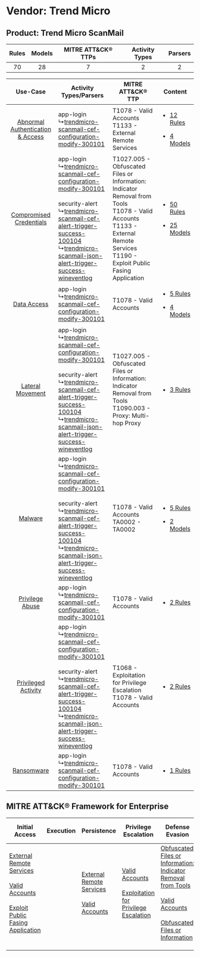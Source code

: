 Vendor: Trend Micro
===================
Product: Trend Micro ScanMail
-----------------------------
| Rules | Models | MITRE ATT&CK® TTPs | Activity Types | Parsers |
|:-----:|:------:|:------------------:|:--------------:|:-------:|
|  70   |   28   |         7          |       2        |    2    |

|    Use-Case    | Activity Types/Parsers    | MITRE ATT&CK® TTP    | Content    |
|:----:| ---- | ---- | ---- |
| [Abnormal Authentication & Access](../../../UseCases/uc_abnormal_authentication_&_access.md) |  app-login<br> ↳[trendmicro-scanmail-cef-configuration-modify-300101](Ps/pC_trendmicroscanmailcefconfigurationmodify300101.md)<br>    | T1078 - Valid Accounts<br>T1133 - External Remote Services<br>    | [<ul><li>12 Rules</li></ul><ul><li>4 Models</li></ul>](RM/r_m_trend_micro_trend_micro_scanmail_Abnormal_Authentication_&_Access.md) |
|          [Compromised Credentials](../../../UseCases/uc_compromised_credentials.md)          |  app-login<br> ↳[trendmicro-scanmail-cef-configuration-modify-300101](Ps/pC_trendmicroscanmailcefconfigurationmodify300101.md)<br><br> security-alert<br> ↳[trendmicro-scanmail-cef-alert-trigger-success-100104](Ps/pC_trendmicroscanmailcefalerttriggersuccess100104.md)<br> ↳[trendmicro-scanmail-json-alert-trigger-success-wineventlog](Ps/pC_trendmicroscanmailjsonalerttriggersuccesswineventlog.md)<br> | T1027.005 - Obfuscated Files or Information: Indicator Removal from Tools<br>T1078 - Valid Accounts<br>T1133 - External Remote Services<br>T1190 - Exploit Public Fasing Application<br> | [<ul><li>50 Rules</li></ul><ul><li>25 Models</li></ul>](RM/r_m_trend_micro_trend_micro_scanmail_Compromised_Credentials.md)         |
|    [Data Access](../../../UseCases/uc_data_access.md)    |  app-login<br> ↳[trendmicro-scanmail-cef-configuration-modify-300101](Ps/pC_trendmicroscanmailcefconfigurationmodify300101.md)<br>    | T1078 - Valid Accounts<br>    | [<ul><li>5 Rules</li></ul><ul><li>4 Models</li></ul>](RM/r_m_trend_micro_trend_micro_scanmail_Data_Access.md)    |
|    [Lateral Movement](../../../UseCases/uc_lateral_movement.md)    |  app-login<br> ↳[trendmicro-scanmail-cef-configuration-modify-300101](Ps/pC_trendmicroscanmailcefconfigurationmodify300101.md)<br><br> security-alert<br> ↳[trendmicro-scanmail-cef-alert-trigger-success-100104](Ps/pC_trendmicroscanmailcefalerttriggersuccess100104.md)<br> ↳[trendmicro-scanmail-json-alert-trigger-success-wineventlog](Ps/pC_trendmicroscanmailjsonalerttriggersuccesswineventlog.md)<br> | T1027.005 - Obfuscated Files or Information: Indicator Removal from Tools<br>T1090.003 - Proxy: Multi-hop Proxy<br>    | [<ul><li>3 Rules</li></ul>](RM/r_m_trend_micro_trend_micro_scanmail_Lateral_Movement.md)    |
|    [Malware](../../../UseCases/uc_malware.md)    |  app-login<br> ↳[trendmicro-scanmail-cef-configuration-modify-300101](Ps/pC_trendmicroscanmailcefconfigurationmodify300101.md)<br><br> security-alert<br> ↳[trendmicro-scanmail-cef-alert-trigger-success-100104](Ps/pC_trendmicroscanmailcefalerttriggersuccess100104.md)<br> ↳[trendmicro-scanmail-json-alert-trigger-success-wineventlog](Ps/pC_trendmicroscanmailjsonalerttriggersuccesswineventlog.md)<br> | T1078 - Valid Accounts<br>TA0002 - TA0002<br>    | [<ul><li>5 Rules</li></ul><ul><li>2 Models</li></ul>](RM/r_m_trend_micro_trend_micro_scanmail_Malware.md)    |
|    [Privilege Abuse](../../../UseCases/uc_privilege_abuse.md)    |  app-login<br> ↳[trendmicro-scanmail-cef-configuration-modify-300101](Ps/pC_trendmicroscanmailcefconfigurationmodify300101.md)<br>    | T1078 - Valid Accounts<br>    | [<ul><li>2 Rules</li></ul>](RM/r_m_trend_micro_trend_micro_scanmail_Privilege_Abuse.md)    |
|    [Privileged Activity](../../../UseCases/uc_privileged_activity.md)    |  app-login<br> ↳[trendmicro-scanmail-cef-configuration-modify-300101](Ps/pC_trendmicroscanmailcefconfigurationmodify300101.md)<br><br> security-alert<br> ↳[trendmicro-scanmail-cef-alert-trigger-success-100104](Ps/pC_trendmicroscanmailcefalerttriggersuccess100104.md)<br> ↳[trendmicro-scanmail-json-alert-trigger-success-wineventlog](Ps/pC_trendmicroscanmailjsonalerttriggersuccesswineventlog.md)<br> | T1068 - Exploitation for Privilege Escalation<br>T1078 - Valid Accounts<br>    | [<ul><li>2 Rules</li></ul>](RM/r_m_trend_micro_trend_micro_scanmail_Privileged_Activity.md)    |
|    [Ransomware](../../../UseCases/uc_ransomware.md)    |  app-login<br> ↳[trendmicro-scanmail-cef-configuration-modify-300101](Ps/pC_trendmicroscanmailcefconfigurationmodify300101.md)<br>    | T1078 - Valid Accounts<br>    | [<ul><li>1 Rules</li></ul>](RM/r_m_trend_micro_trend_micro_scanmail_Ransomware.md)    |

MITRE ATT&CK® Framework for Enterprise
--------------------------------------
| Initial Access                                                                                                                                                                                                                         | Execution | Persistence                                                                                                                                      | Privilege Escalation                                                                                                                                          | Defense Evasion                                                                                                                                                                                                                                                               | Credential Access | Discovery | Lateral Movement | Collection | Command and Control                                                                                                                       | Exfiltration | Impact |
| -------------------------------------------------------------------------------------------------------------------------------------------------------------------------------------------------------------------------------------- | --------- | ------------------------------------------------------------------------------------------------------------------------------------------------ | ------------------------------------------------------------------------------------------------------------------------------------------------------------- | ----------------------------------------------------------------------------------------------------------------------------------------------------------------------------------------------------------------------------------------------------------------------------- | ----------------- | --------- | ---------------- | ---------- | ----------------------------------------------------------------------------------------------------------------------------------------- | ------------ | ------ |
| [External Remote Services](https://attack.mitre.org/techniques/T1133)<br><br>[Valid Accounts](https://attack.mitre.org/techniques/T1078)<br><br>[Exploit Public Fasing Application](https://attack.mitre.org/techniques/T1190)<br><br> |           | [External Remote Services](https://attack.mitre.org/techniques/T1133)<br><br>[Valid Accounts](https://attack.mitre.org/techniques/T1078)<br><br> | [Valid Accounts](https://attack.mitre.org/techniques/T1078)<br><br>[Exploitation for Privilege Escalation](https://attack.mitre.org/techniques/T1068)<br><br> | [Obfuscated Files or Information: Indicator Removal from Tools](https://attack.mitre.org/techniques/T1027/005)<br><br>[Valid Accounts](https://attack.mitre.org/techniques/T1078)<br><br>[Obfuscated Files or Information](https://attack.mitre.org/techniques/T1027)<br><br> |                   |           |                  |            | [Proxy: Multi-hop Proxy](https://attack.mitre.org/techniques/T1090/003)<br><br>[Proxy](https://attack.mitre.org/techniques/T1090)<br><br> |              |        |